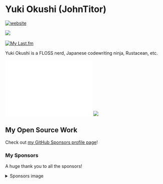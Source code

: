 # Yuki Okushi (JohnTitor)

[![website](https://img.shields.io/badge/Website-www.2k36.org-blue?style=flat-square)](https://www.2k36.org)

<!--START_SECTION:rust-thanks-card-->
<img src="https://img.shields.io/badge/Rust%20Contributions-1521%20contibutions,%2034th-orange?logo=rust">
<!--END_SECTION:rust-thanks-card-->

[![My Last.fm](https://lastfm-recently-played.vercel.app/api?user=ShirayukiChiyo&count=1&width=600)](https://www.last.fm/user/ShirayukiChiyo)

Yuki Okushi is a FLOSS nerd, Japanese codewriting ninja, Rustacean, etc.
<div>
<img src="https://raw.githubusercontent.com/JohnTitor/JohnTitor/main/github-metrics.svg" width="55%">
<!--START_SECTION:lapras-card-->
<a href="https://lapras.com/public/jtitor" target="_blank" rel="noopener noreferrer"><img src="https://lapras-card-generator.vercel.app/api/svg?e=4.3&b=3.48&i=3.11&b1=%23232323&b2=%236d6d6d&i1=%23212121&i2=%23818181&l=en" width="40%" ></a>
<!--END_SECTION:lapras-card-->
</div>

## My Open Source Work

Check out [my GitHub Sponsors profile page](https://github.com/sponsors/JohnTitor)!

### My Sponsors

A huge thank you to all the sponsors!

<details><summary>Sponsors image</summary>
<p>

<img src="https://raw.githubusercontent.com/JohnTitor/JohnTitor/main/sponsors.svg" width="80%" height="80%">

</p>
</details>
